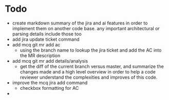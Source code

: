 # Todo

* create markdown summary of the jira and ai features in order to implement them on another code base. any important architectural or parsing details include those too
* add jira update ticket command
* add mcq git mr add ac
  * using the branch name to lookup the jira ticket and add the AC into the MR description
* add mcq git mr add details/analysis
  * get the diff of the current branch versus master, and summarize the changes made and a high level overview in order to help a code reviewer understand the complexities and improves of this code.
* improve the mcq jira add command
  * checkbox formatting for AC
* 